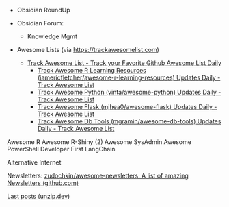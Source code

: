 - Obsidian RoundUp
- Obsidian Forum:
	- Knowledge Mgmt

- Awesome Lists (via https://trackawesomelist.com)
	- [Track Awesome List - Track your Favorite Github Awesome List Daily](https://www.trackawesomelist.com/)
		- [Track Awesome R Learning Resources (iamericfletcher/awesome-r-learning-resources) Updates Daily - Track Awesome List](https://www.trackawesomelist.com/iamericfletcher/awesome-r-learning-resources/)
		- [Track Awesome Python (vinta/awesome-python) Updates Daily - Track Awesome List](https://www.trackawesomelist.com/vinta/awesome-python/)
		- [Track Awesome Flask (mjhea0/awesome-flask) Updates Daily - Track Awesome List](https://www.trackawesomelist.com/mjhea0/awesome-flask/)
		- [Track Awesome Db Tools (mgramin/awesome-db-tools) Updates Daily - Track Awesome List](https://www.trackawesomelist.com/mgramin/awesome-db-tools/)


Awesome R
Awesome R-Shiny (2)
Awesome SysAdmin
Awesome PowerShell
Developer First
LangChain

Alternative Internet

Newsletters: [zudochkin/awesome-newsletters: A list of amazing Newsletters (github.com)](https://github.com/zudochkin/awesome-newsletters)

[Last posts (unzip.dev)](https://unzip.dev/archive/)